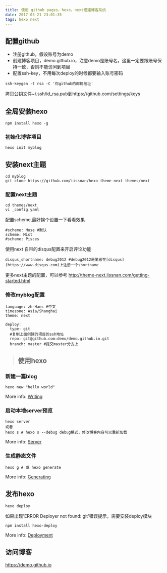 ```yaml
---
title: 使用 github pages，hexo，next搭建博客系统
date: 2017-03-21 23:01:35
tags: hexo next
---
```

## 配置github

- 注册github，假设账号为demo
- 创建博客项目，demo.github.io，注意demo是账号名，这里一定要跟账号保持一致，否则不能访问到项目 
- 配置ssh-key，不用每次deploy的时候都要输入账号密码
```
ssh-keygen -t rsa -C '你github的邮箱地址'
```
拷贝公钥文件~/.ssh/id_rsa.pub到https://github.com/settings/keys

## 全局安装hexo

```
npm install hexo -g
```
### 初始化博客项目
```
hexo init myblog
```

## 安装next主题

```
cd myblog
git clone https://github.com/iissnan/hexo-theme-next themes/next
```

### 配置next主题
```
cd themes/next
vi _config.yaml
```
配置scheme,最好挨个设置一下看看效果
```
#scheme: Muse #默认
scheme: Mist
#scheme: Pisces
```

使用next 自带的disqus配置来开启评论功能
```
disqus_shortname: debug2012 #debug2012是笔者在[disqus](https://www.disqus.com)上注册一个shortname
```
更多next主题的配置，可以参考 http://theme-next.iissnan.com/getting-started.html
### 修改myblog配置
```
language: zh-Hans #中文
timezone: Asia/Shanghai
theme: next

deploy:
  type: git
  #复制上面创建的项目的ssh地址
  repo: git@github.com:demo/demo.github.io.git
  branch: master #提交master分支上
```

> ## 使用hexo

### 新建一篇blog
```
hexo new "hello world"
```
More info: [Writing](https://hexo.io/docs/writing.html)

### 启动本地server预览
```
hexo server
或者
hexo s # hexo s --debug debug模式，修改博客内容可以重新加载
```
More info: [Server](https://hexo.io/docs/server.html)

### 生成静态文件

```
hexo g # 或 hexo generate
```
More info: [Generating](https://hexo.io/docs/generating.html)

## 发布hexo

```
hexo deploy
```
如果出现'ERROR Deployer not found: git'错误提示，需要安装deploy模块
```
npm install hexo-deploy
```
More info: [Deployment](https://hexo.io/docs/deployment.html)

## 访问博客

https://demo.github.io


